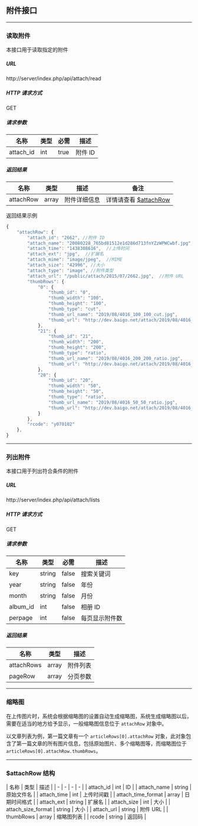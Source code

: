 ## 附件接口

----------

### 读取附件

本接口用于读取指定的附件

##### URL

http://server/index.php/api/attach/read

##### HTTP 请求方式

GET

##### 请求参数

| 名称 | 类型 | 必需 | 描述 |
| - | - | - | - |
| attach_id | int | true | 附件 ID |

##### 返回结果

| 名称 | 类型 | 描述 | 备注 |
| - | - | - | - |
| attachRow | array | 附件详细信息 | 详情请查看 [$attachRow](#attachRow) |

返回结果示例

``` javascript
{
    "attachRow": {
        "attach_id": "2662", //附件 ID
        "attach_name": "20080228_765bd81512e1d286d713fnYZzWPWCwbf.jpg", //原始文件名
        "attach_time": "1438308616",  //上传时间
        "attach_ext": "jpg",  //扩展名
        "attach_mime": "image/jpeg",  //MIME
        "attach_size": "42996", //大小
        "attach_type": "image", //附件类型
        "attach_url": "/public/attach/2015/07/2662.jpg",  //附件 URL
        "thumbRows": {
            "0": {
                "thumb_id": "0",
                "thumb_width": "100",
                "thumb_height": "100",
                "thumb_type": "cut",
                "thumb_url_name": "2019/08/4016_100_100_cut.jpg",
                "thumb_url": "http://dev.baigo.net/attach/2019/08/4016_100_100_cut.jpg"
            },
            "21": {
                "thumb_id": "21",
                "thumb_width": "200",
                "thumb_height": "200",
                "thumb_type": "ratio",
                "thumb_url_name": "2019/08/4016_200_200_ratio.jpg",
                "thumb_url": "http://dev.baigo.net/attach/2019/08/4016_200_200_ratio.jpg"
            },
            "20": {
                "thumb_id": "20",
                "thumb_width": "50",
                "thumb_height": "50",
                "thumb_type": "ratio",
                "thumb_url_name": "2019/08/4016_50_50_ratio.jpg",
                "thumb_url": "http://dev.baigo.net/attach/2019/08/4016_50_50_ratio.jpg"
            }
        },
        "rcode": "y070102"
    },
}
```

----------

<span id="lists"></span>

### 列出附件

本接口用于列出符合条件的附件

##### URL

http://server/index.php/api/attach/lists

##### HTTP 请求方式

GET

##### 请求参数

| 名称 | 类型 | 必需 | 描述 |
| - | - | - | - |
| key | string | false | 搜索关键词 |
| year | string | false | 年份 |
| month | string | false | 月份 |
| album_id | int | false | 相册 ID |
| perpage | int | false | 每页显示附件数 |

##### 返回结果

| 名称 | 类型 | 描述 |
| - | - | - |
| attachRows | array | 附件列表 | 详情请查看 [读取附件](#read) |
| pageRow | array | 分页参数 | 详情请查看 [分页](pagination.md) |


----------

### 缩略图

在上传图片时，系统会根据缩略图的设置自动生成缩略图，系统生成缩略图以后，需要在适当的地方给予显示，一般缩略图信息位于 `attachRow` 对象中。

以文章列表为例，第一篇文章有一个 `articleRows[0].attachRow` 对象，此对象包含了第一篇文章的所有图片信息，包括原始图片、多个缩略图等，而缩略图位于 `articleRows[0].attachRow.thumbRows`。

----------

<span id="attachRow"></span>

### $attachRow 结构

| 名称 | 类型 | 描述 |
| - | - | - | - |
| attach_id | int | ID |
| attach_name | string | 原始文件名 |
| attach_time | int | 上传时间戳 |
| attach_time_format | array | 日期时间格式 |
| attach_ext | string | 扩展名 |
| attach_size | int | 大小 |
| attach_size_format | string | 大小 |
| attach_url | string | 附件 URL |
| thumbRows | array | 缩略图列表 |
| rcode | string | 返回码 |
